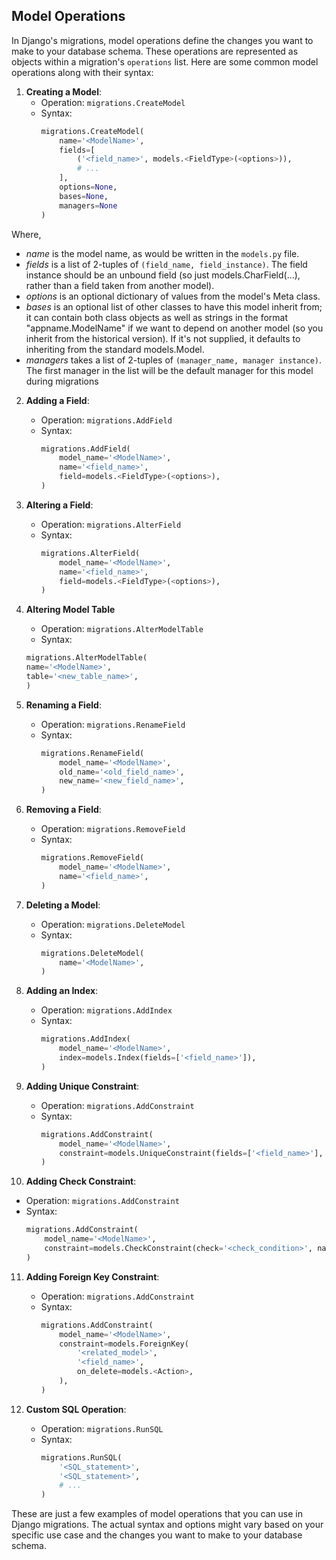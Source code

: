 ## Model Operations

In Django's migrations, model operations define the changes you want to make to your database schema. These operations are represented as objects within a migration's `operations` list. Here are some common model operations along with their syntax:

1. **Creating a Model**:
   - Operation: `migrations.CreateModel`
   - Syntax:
     ```python
     migrations.CreateModel(
         name='<ModelName>',
         fields=[
             ('<field_name>', models.<FieldType>(<options>)),
             # ...
         ],
         options=None,
         bases=None,
         managers=None
     )
     ```
Where,

+ *name* is the model name, as would be written in the `models.py` file.
+ *fields* is a list of 2-tuples of `(field_name, field_instance)`. The field instance should be an unbound field (so just models.CharField(...), rather than a field taken from another model).
+ *options* is an optional dictionary of values from the model's Meta class.
+ *bases* is an optional list of other classes to have this model inherit from; it can contain both class objects as well as strings in the format "appname.ModelName" if we want to depend on another model (so you inherit from the historical version). If it's not supplied, it defaults to inheriting from the standard models.Model.
+ *managers* takes a list of 2-tuples of `(manager_name, manager instance)`. The first manager in the list will be the default manager for this model during migrations

2. **Adding a Field**:
   - Operation: `migrations.AddField`
   - Syntax:
     ```python
     migrations.AddField(
         model_name='<ModelName>',
         name='<field_name>',
         field=models.<FieldType>(<options>),
     )
     ```

3. **Altering a Field**:
   - Operation: `migrations.AlterField`
   - Syntax:
     ```python
     migrations.AlterField(
         model_name='<ModelName>',
         name='<field_name>',
         field=models.<FieldType>(<options>),
     )
     ```

4. **Altering Model Table**
    - Operation: `migrations.AlterModelTable`
    - Syntax:
     ```python
     migrations.AlterModelTable(
    name='<ModelName>',
    table='<new_table_name>',
    )
     ```

5. **Renaming a Field**:
   - Operation: `migrations.RenameField`
   - Syntax:
     ```python
     migrations.RenameField(
         model_name='<ModelName>',
         old_name='<old_field_name>',
         new_name='<new_field_name>',
     )
     ```

6. **Removing a Field**:
   - Operation: `migrations.RemoveField`
   - Syntax:
     ```python
     migrations.RemoveField(
         model_name='<ModelName>',
         name='<field_name>',
     )
     ```

7. **Deleting a Model**:
   - Operation: `migrations.DeleteModel`
   - Syntax:
     ```python
     migrations.DeleteModel(
         name='<ModelName>',
     )
     ```

8. **Adding an Index**:
   - Operation: `migrations.AddIndex`
   - Syntax:
     ```python
     migrations.AddIndex(
         model_name='<ModelName>',
         index=models.Index(fields=['<field_name>']),
     )
     ```

9. **Adding Unique Constraint**:
   - Operation: `migrations.AddConstraint`
   - Syntax:
     ```python
     migrations.AddConstraint(
         model_name='<ModelName>',
         constraint=models.UniqueConstraint(fields=['<field_name>'], name='<constraint_name>'),
     )
     ```

10. **Adding Check Constraint**:
   - Operation: `migrations.AddConstraint`
   - Syntax:
     ```python
     migrations.AddConstraint(
         model_name='<ModelName>',
         constraint=models.CheckConstraint(check='<check_condition>', name='<constraint_name>'),
     )
     ```

11. **Adding Foreign Key Constraint**:
    - Operation: `migrations.AddConstraint`
    - Syntax:
      ```python
      migrations.AddConstraint(
          model_name='<ModelName>',
          constraint=models.ForeignKey(
              '<related_model>',
              '<field_name>',
              on_delete=models.<Action>,
          ),
      )
      ```

12. **Custom SQL Operation**:
    - Operation: `migrations.RunSQL`
    - Syntax:
      ```python
      migrations.RunSQL(
          '<SQL_statement>',
          '<SQL_statement>',
          # ...
      )
      ```

These are just a few examples of model operations that you can use in Django migrations. The actual syntax and options might vary based on your specific use case and the changes you want to make to your database schema.
